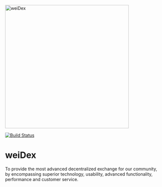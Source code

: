 <a href="https://weidex.market" target="_blank"><img src="https://weidex.market/images/main-assets.svg" alt="weiDex" width="400px" height="400px"></a>

[![Build Status](https://api.travis-ci.com/kraikov/weiDex.svg?branch=master)](https://travis-ci.com/kraikov/weiDex.svg?branch=master)


# weiDex
To provide the most advanced decentralized exchange for our community, by encompassing superior technology, usability, advanced functionality, performance and customer service.
